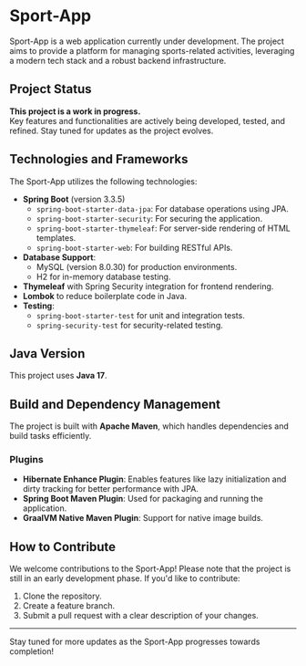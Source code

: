 # Sport-App

Sport-App is a web application currently under development. The project aims to provide a platform for managing sports-related activities, leveraging a modern tech stack and a robust backend infrastructure.

## Project Status

**This project is a work in progress.**  
Key features and functionalities are actively being developed, tested, and refined. Stay tuned for updates as the project evolves.

## Technologies and Frameworks

The Sport-App utilizes the following technologies:

- **Spring Boot** (version 3.3.5)
  - `spring-boot-starter-data-jpa`: For database operations using JPA.
  - `spring-boot-starter-security`: For securing the application.
  - `spring-boot-starter-thymeleaf`: For server-side rendering of HTML templates.
  - `spring-boot-starter-web`: For building RESTful APIs.
- **Database Support**:
  - MySQL (version 8.0.30) for production environments.
  - H2 for in-memory database testing.
- **Thymeleaf** with Spring Security integration for frontend rendering.
- **Lombok** to reduce boilerplate code in Java.
- **Testing**:
  - `spring-boot-starter-test` for unit and integration tests.
  - `spring-security-test` for security-related testing.

## Java Version

This project uses **Java 17**.

## Build and Dependency Management

The project is built with **Apache Maven**, which handles dependencies and build tasks efficiently.

### Plugins

- **Hibernate Enhance Plugin**: Enables features like lazy initialization and dirty tracking for better performance with JPA.
- **Spring Boot Maven Plugin**: Used for packaging and running the application.
- **GraalVM Native Maven Plugin**: Support for native image builds.

## How to Contribute

We welcome contributions to the Sport-App! Please note that the project is still in an early development phase. If you'd like to contribute:

1. Clone the repository.
2. Create a feature branch.
3. Submit a pull request with a clear description of your changes.

---

Stay tuned for more updates as the Sport-App progresses towards completion!
